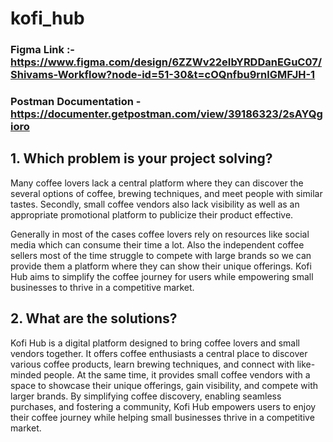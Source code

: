 # kofi_hub

### Figma Link :- **https://www.figma.com/design/6ZZWv22eIbYRDDanEGuC07/Shivams-Workflow?node-id=51-30&t=cOQnfbu9rnlGMFJH-1**

### Postman Documentation - https://documenter.getpostman.com/view/39186323/2sAYQgioro

## 1. Which problem is your project solving?
Many coffee lovers lack a central platform where they can discover the several options of coffee, brewing techniques, and meet people with similar tastes. Secondly, small coffee vendors also lack visibility as well as an appropriate promotional platform to publicize their product effective.

Generally in most of the cases coffee lovers rely on resources like social media which can consume their time a lot. Also the independent coffee sellers  most of the time struggle to compete with large brands so we can provide them a platform where they can show their unique offerings. Kofi Hub aims to simplify the coffee journey for users while empowering small businesses to thrive in a competitive market.

## 2. What are the solutions?
Kofi Hub is a digital platform designed to bring coffee lovers and small vendors together. It offers coffee enthusiasts a central place to discover various coffee products, learn brewing techniques, and connect with like-minded people. At the same time, it provides small coffee vendors with a space to showcase their unique offerings, gain visibility, and compete with larger brands. By simplifying coffee discovery, enabling seamless purchases, and fostering a community, Kofi Hub empowers users to enjoy their coffee journey while helping small businesses thrive in a competitive market.